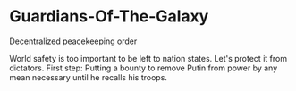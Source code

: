 # Guardians-Of-The-Galaxy
Decentralized peacekeeping order

World safety is too important to be left to nation states.
Let's protect it from dictators.
First step: Putting a bounty to remove Putin from power by any mean necessary until he recalls his troops.
